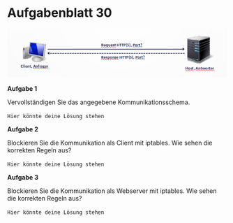 # Aufgabenblatt 30

![webserver-kommunikation](./webserver.png)

**Aufgabe 1**

Vervollständigen Sie das angegebene Kommunikationsschema.

`Hier könnte deine Lösung stehen`

**Aufgabe 2**

Blockieren Sie die Kommunikation als Client mit iptables. Wie sehen die korrekten Regeln aus?

`Hier könnte deine Lösung stehen`


**Aufgabe 3**

Blockieren Sie die Kommunikation als Webserver mit iptables. Wie sehen die korrekten Regeln aus?

`Hier könnte deine Lösung stehen`

